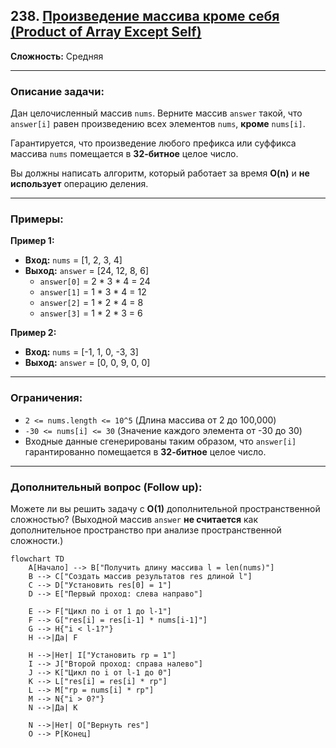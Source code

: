 ## 238. [Произведение массива кроме себя (Product of Array Except Self)](https://leetcode.com/problems/product-of-array-except-self/description/)

**Сложность:** Средняя

---

### Описание задачи:

Дан целочисленный массив `nums`. Верните массив `answer` такой, что `answer[i]` равен произведению всех элементов `nums`, **кроме** `nums[i]`.

Гарантируется, что произведение любого префикса или суффикса массива `nums` помещается в **32-битное** целое число.

Вы должны написать алгоритм, который работает за время **O(n)** и **не использует** операцию деления.

---

### Примеры:

**Пример 1:**
*   **Вход:** `nums` = [1, 2, 3, 4]
*   **Выход:** `answer` = [24, 12, 8, 6]
    *   `answer[0]` = 2 * 3 * 4 = 24
    *   `answer[1]` = 1 * 3 * 4 = 12
    *   `answer[2]` = 1 * 2 * 4 = 8
    *   `answer[3]` = 1 * 2 * 3 = 6

**Пример 2:**
*   **Вход:** `nums` = [-1, 1, 0, -3, 3]
*   **Выход:** `answer` = [0, 0, 9, 0, 0]

---

### Ограничения:

*   `2 <= nums.length <= 10^5` (Длина массива от 2 до 100,000)
*   `-30 <= nums[i] <= 30` (Значение каждого элемента от -30 до 30)
*   Входные данные сгенерированы таким образом, что `answer[i]` гарантированно помещается в **32-битное** целое число.

---

### Дополнительный вопрос (Follow up):

Можете ли вы решить задачу с **O(1)** дополнительной пространственной сложностью? (Выходной массив `answer` **не считается** как дополнительное пространство при анализе пространственной сложности.)

```mermaid
flowchart TD
    A[Начало] --> B["Получить длину массива l = len(nums)"]
    B --> C["Создать массив результатов res длиной l"]
    C --> D["Установить res[0] = 1"]
    D --> E["Первый проход: слева направо"]

    E --> F["Цикл по i от 1 до l-1"]
    F --> G["res[i] = res[i-1] * nums[i-1]"]
    G --> H{"i < l-1?"}
    H -->|Да| F

    H -->|Нет| I["Установить rp = 1"]
    I --> J["Второй проход: справа налево"]
    J --> K["Цикл по i от l-1 до 0"]
    K --> L["res[i] = res[i] * rp"]
    L --> M["rp = nums[i] * rp"]
    M --> N{"i > 0?"}
    N -->|Да| K

    N -->|Нет| O["Вернуть res"]
    O --> P[Конец]
```
